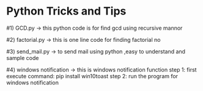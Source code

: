 # Python Tricks and Tips

#1) GCD.py
-> this python code is for find gcd using recursive mannor

#2) factorial.py
-> this is one line code for finding factorial no 

#3) send_mail.py
-> to send mail using python ,easy to understand and sample code

#4) windows notification
-> this is windows notification function 
    step 1: first execute command: pip install win10toast
    step 2: run the program for windows notification